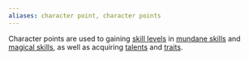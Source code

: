 ```yaml
---
aliases: character point, character points
---
```

   
Character points are used to gaining [skill levels](../Skills/Skill%20Level.md) in [mundane skills](../Skills/Skills.md) and [magical skills](../Magic/Aspects%20of%20Magic.md), as well as acquiring [talents](../Character%20Options/Talents.md) and [traits](../Character%20Options/Traits.md).